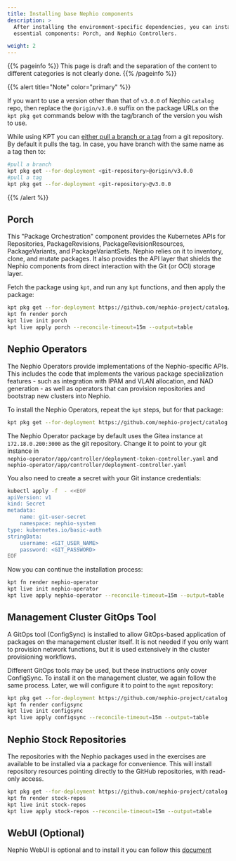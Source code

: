 ```yaml
---
title: Installing base Nephio components
description: >
  After installing the environment-specific dependencies, you can install the base Nephio components. There are two
  essential components: Porch, and Nephio Controllers.

weight: 2
---
```


{{% pageinfo %}}
This page is draft and the separation of the content to different categories is not clearly done. 
{{% /pageinfo %}}


{{% alert title="Note" color="primary" %}}

If you want to use a version other than that of `v3.0.0` of Nephio `catalog` repo, then replace the `@origin/v3.0.0` suffix on the package URLs on the `kpt pkg get` commands below with the tag/branch of the version you wish to use.

While using KPT you can [either pull a branch or a tag](https://kpt.dev/book/03-packages/01-getting-a-package) from a git repository. By default it pulls the tag. In case, you have branch with the same name as a tag then to:

```bash
#pull a branch 
kpt pkg get --for-deployment <git-repository>@origin/v3.0.0
#pull a tag
kpt pkg get --for-deployment <git-repository>@v3.0.0
```

{{% /alert %}}

## Porch

This "Package Orchestration" component provides the Kubernetes APIs for
Repositories, PackageRevisions, PackageRevisionResources, PackageVariants, and
PackageVariantSets. Nephio relies on it to inventory, clone, and mutate
packages. It also provides the API layer that shields the Nephio components
from direct interaction with the Git (or OCI) storage layer.

Fetch the package using `kpt`, and run any `kpt` functions, and then apply the
package:

```bash
kpt pkg get --for-deployment https://github.com/nephio-project/catalog/nephio/core/porch@origin/v3.0.0
kpt fn render porch
kpt live init porch
kpt live apply porch --reconcile-timeout=15m --output=table
```

## Nephio Operators

The Nephio Operators provide implementations of the Nephio-specific APIs. This
includes the code that implements the various package specialization features -
such as integration with IPAM and VLAN allocation, and NAD generation - as well
as operators that can provision repositories and bootstrap new clusters into
Nephio.


To install the Nephio Operators, repeat the `kpt` steps, but for that package:

```bash
kpt pkg get --for-deployment https://github.com/nephio-project/catalog.git/nephio/core/nephio-operator@origin/v3.0.0
```

The Nephio Operator package by default uses the Gitea instance at `172.18.0.200:3000` as 
the git repository. Change it to point to your git instance in  
`nephio-operator/app/controller/deployment-token-controller.yaml` and 
`nephio-operator/app/controller/deployment-controller.yaml`

You also need to create a secret with your Git instance credentials: 

```bash
kubectl apply -f  - <<EOF
apiVersion: v1
kind: Secret
metadata:
    name: git-user-secret
    namespace: nephio-system
type: kubernetes.io/basic-auth
stringData:
    username: <GIT_USER_NAME>
    password: <GIT_PASSWORD>
EOF
```

Now you can continue the installation process:

```bash
kpt fn render nephio-operator
kpt live init nephio-operator
kpt live apply nephio-operator --reconcile-timeout=15m --output=table
```

## Management Cluster GitOps Tool

A GitOps tool (ConfigSync) is installed to allow
GitOps-based application of packages on the management cluster itself. It is
not needed if you only want to provision network functions, but it
is used extensively in the cluster provisioning workflows.

Different GitOps tools may be used, but these instructions only cover ConfigSync.
To install it on the management cluster, we again follow the same process.
Later, we will configure it to point to the `mgmt` repository:

```bash
kpt pkg get --for-deployment https://github.com/nephio-project/catalog.git/nephio/core/configsync@origin/v3.0.0
kpt fn render configsync
kpt live init configsync
kpt live apply configsync --reconcile-timeout=15m --output=table
```

## Nephio Stock Repositories

The repositories with the Nephio packages used in the exercises are available to
be installed via a package for convenience. This will install repository
resources pointing directly to the GitHub repositories, with read-only access.

```bash
kpt pkg get --for-deployment https://github.com/nephio-project/catalog.git/nephio/optional/stock-repos@origin/v3.0.0
kpt fn render stock-repos
kpt live init stock-repos
kpt live apply stock-repos --reconcile-timeout=15m --output=table
```

## WebUI (Optional)

Nephio WebUI is optional and to install it you can follow this [document](/content/en/docs/guides/install-guides/webui.md)  
